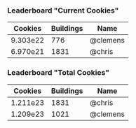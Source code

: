 ### Leaderboard "Current Cookies"

| Cookies  |Buildings |   Name   |
| -------- | -------- | -------- |
| 9.303e22 |   776    | @clemens |
| 6.970e21 |   1831   | @chris   |

### Leaderboard "Total Cookies"

| Cookies  |Buildings |   Name   |
| -------- | -------- | -------- |
| 1.211e23 |   1831   | @chris   |
| 1.209e23 |   1021   | @clemens |